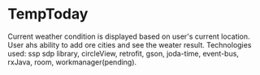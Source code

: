 # TempToday
Current weather condition is displayed based on user's current location. User ahs ability to add ore cities and see the weater result.
Technologies used: ssp sdp library, circleView, retrofit, gson, joda-time, event-bus, rxJava, room, workmanager(pending).
